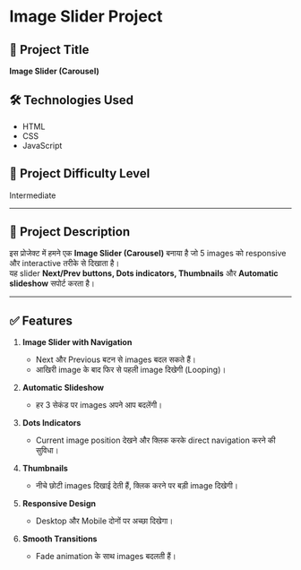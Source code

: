 # Image Slider Project

## 📌 Project Title
**Image Slider (Carousel)**

## 🛠️ Technologies Used
- HTML
- CSS
- JavaScript

## 🎯 Project Difficulty Level
Intermediate

---

## 📖 Project Description
इस प्रोजेक्ट में हमने एक **Image Slider (Carousel)** बनाया है जो 5 images को responsive और interactive तरीके से दिखाता है।  
यह slider **Next/Prev buttons, Dots indicators, Thumbnails** और **Automatic slideshow** सपोर्ट करता है।  

---

## ✅ Features
1. **Image Slider with Navigation**
   - Next और Previous बटन से images बदल सकते हैं।  
   - आखिरी image के बाद फिर से पहली image दिखेगी (Looping)।  

2. **Automatic Slideshow**
   - हर 3 सेकंड पर images अपने आप बदलेंगी।  

3. **Dots Indicators**
   - Current image position देखने और क्लिक करके direct navigation करने की सुविधा।  

4. **Thumbnails**
   - नीचे छोटी images दिखाई देती हैं, क्लिक करने पर बड़ी image दिखेगी।  

5. **Responsive Design**
   - Desktop और Mobile दोनों पर अच्छा दिखेगा।  

6. **Smooth Transitions**
   - Fade animation के साथ images बदलती हैं।  

